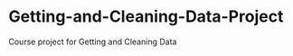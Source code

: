 Getting-and-Cleaning-Data-Project
=================================

Course project for Getting and Cleaning Data
